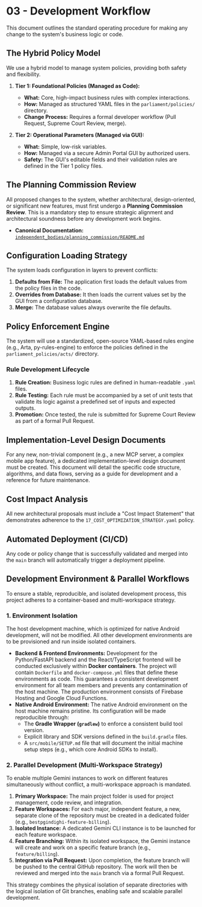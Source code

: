 # 03 - Development Workflow

This document outlines the standard operating procedure for making any change to the system's business logic or code.

## The Hybrid Policy Model

We use a hybrid model to manage system policies, providing both safety and flexibility.

1.  **Tier 1: Foundational Policies (Managed as Code):**
    *   **What:** Core, high-impact business rules with complex interactions.
    *   **How:** Managed as structured YAML files in the `parliament/policies/` directory.
    *   **Change Process:** Requires a formal developer workflow (Pull Request, Supreme Court Review, merge).

2.  **Tier 2: Operational Parameters (Managed via GUI):**
    *   **What:** Simple, low-risk variables.
    *   **How:** Managed via a secure Admin Portal GUI by authorized users.
    *   **Safety:** The GUI's editable fields and their validation rules are defined in the Tier 1 policy files.

## The Planning Commission Review

All proposed changes to the system, whether architectural, design-oriented, or significant new features, must first undergo a **Planning Commission Review**. This is a mandatory step to ensure strategic alignment and architectural soundness before any development work begins.

- **Canonical Documentation:** [`independent_bodies/planning_commission/README.md`](../../../../independent_bodies/planning_commission/README.md)



## Configuration Loading Strategy

The system loads configuration in layers to prevent conflicts:

1.  **Defaults from File:** The application first loads the default values from the policy files in the code.
2.  **Overrides from Database:** It then loads the current values set by the GUI from a configuration database.
3.  **Merge:** The database values always overwrite the file defaults.

## Policy Enforcement Engine

The system will use a standardized, open-source YAML-based rules engine (e.g., Arta, py-rules-engine) to enforce the policies defined in the `parliament_policies/acts/` directory.

### Rule Development Lifecycle

1.  **Rule Creation:** Business logic rules are defined in human-readable `.yaml` files.
2.  **Rule Testing:** Each rule must be accompanied by a set of unit tests that validate its logic against a predefined set of inputs and expected outputs.
3.  **Promotion:** Once tested, the rule is submitted for Supreme Court Review as part of a formal Pull Request.

## Implementation-Level Design Documents

For any new, non-trivial component (e.g., a new MCP server, a complex mobile app feature), a dedicated implementation-level design document must be created. This document will detail the specific code structure, algorithms, and data flows, serving as a guide for development and a reference for future maintenance.

## Cost Impact Analysis

All new architectural proposals must include a "Cost Impact Statement" that demonstrates adherence to the `17_COST_OPTIMIZATION_STRATEGY.yaml` policy.

## Automated Deployment (CI/CD)

Any code or policy change that is successfully validated and merged into the `main` branch will automatically trigger a deployment pipeline.

## Development Environment & Parallel Workflows

To ensure a stable, reproducible, and isolated development process, this project adheres to a container-based and multi-workspace strategy.

### **1. Environment Isolation**

The host development machine, which is optimized for native Android development, will not be modified. All other development environments are to be provisioned and run inside isolated containers.

*   **Backend & Frontend Environments:** Development for the Python/FastAPI backend and the React/TypeScript frontend will be conducted exclusively within **Docker containers**. The project will contain `Dockerfile` and `docker-compose.yml` files that define these environments as code. This guarantees a consistent development environment for all team members and prevents any contamination of the host machine. The production environment consists of Firebase Hosting and Google Cloud Functions.
*   **Native Android Environment:** The native Android environment on the host machine remains pristine. Its configuration will be made reproducible through:
    *   The **Gradle Wrapper (`gradlew`)** to enforce a consistent build tool version.
    *   Explicit library and SDK versions defined in the `build.gradle` files.
    *   A `src/mobile/SETUP.md` file that will document the initial machine setup steps (e.g., which core Android SDKs to install).

### **2. Parallel Development (Multi-Workspace Strategy)**

To enable multiple Gemini instances to work on different features simultaneously without conflict, a multi-workspace approach is mandated.

1.  **Primary Workspace:** The main project folder is used for project management, code review, and integration.
2.  **Feature Workspaces:** For each major, independent feature, a new, separate clone of the repository must be created in a dedicated folder (e.g., `bestpgindighi-feature-billing`).
3.  **Isolated Instance:** A dedicated Gemini CLI instance is to be launched for each feature workspace.
4.  **Feature Branching:** Within its isolated workspace, the Gemini instance will create and work on a specific feature branch (e.g., `feature/billing`).
5.  **Integration via Pull Request:** Upon completion, the feature branch will be pushed to the central GitHub repository. The work will then be reviewed and merged into the `main` branch via a formal Pull Request.

This strategy combines the physical isolation of separate directories with the logical isolation of Git branches, enabling safe and scalable parallel development.